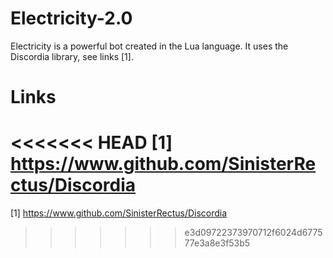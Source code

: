 # Electricity-2.0
Electricity is a powerful bot created in the Lua language.
It uses the Discordia library, see links [1].

# Links
<<<<<<< HEAD
[1] https://www.github.com/SinisterRectus/Discordia
=======
[1] https://www.github.com/SinisterRectus/Discordia
>>>>>>> e3d09722373970712f6024d677577e3a8e3f53b5
